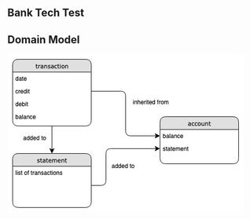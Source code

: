 ## Bank Tech Test


## Domain Model

<img alt="Diagram of Domain Model" src="bank-tech-test-model.jpg">
